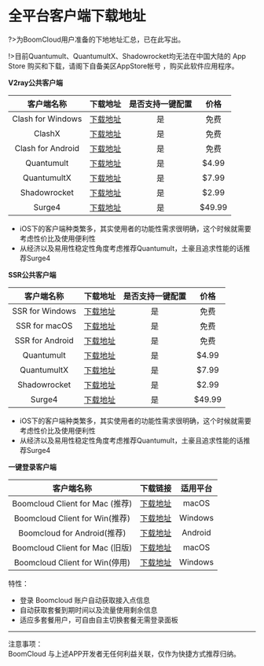 # 全平台客户端下载地址

?>为BoomCloud用户准备的下地地址汇总，已在此写出。

!>目前Quantumult、QuantumultX、Shadowrocket均无法在中国大陆的 App Store 购买和下载，请阁下自备美区AppStore帐号 ，购买此软件应用程序。  

**V2ray公共客户端**

| 客户端名称 | 下载地址 | 是否支持一键配置 | 价格 |
| :---: | :---: | :---: | :---: |
| Clash for Windows | [下载地址](https://cdn.t9c.co/download/Clash.for.Windows.Setup.0.11.1.exe) | 是 | 免费 |
| ClashX | [下载地址](https://cdn.t9c.co/download/ClashX.dmg) | 是 | 免费 |
| Clash for Android | [下载地址](https://cdn.t9c.co/download/clash2.0.18.apk) | 是 | 免费 |
| Quantumult | [下载地址](https://apps.apple.com/us/app/quantumult/id1252015438) | 是 | $4.99 |
| QuantumultX | [下载地址](https://apps.apple.com/us/app/quantumult-x/id1443988620) | 是 | $7.99 |
| Shadowrocket | [下载地址](https://apps.apple.com/us/app/shadowrocket/id932747118) | 是 | $2.99 |
| Surge4 | [下载地址](https://apps.apple.com/us/app/surge-4/id1442620678) | 是 | $49.99 |

* iOS下的客户端种类繁多，其实使用者的功能性需求很明确，这个时候就需要考虑性价比及使用便利性
* 从经济以及易用性稳定性角度考虑推荐Quantumult，土豪且追求性能的话推荐Surge4


**SSR公共客户端**

| 客户端名称 | 下载地址 | 是否支持一键配置 | 价格 |
| :---: | :---: | :---: | :---: |
| SSR for Windows | [下载地址](https://cdn.t9c.co/download/ShadowsocksR.7z) | 是 | 免费 |
| SSR for macOS | [下载地址](https://cdn.t9c.co/download/ssr-mac.dmg) | 是 | 免费 |
| SSR for Android | [下载地址](https://cdn.t9c.co/download/ssr-android.apk) | 是 | 免费 |
| Quantumult | [下载地址](https://apps.apple.com/us/app/quantumult/id1252015438) | 是 | $4.99 |
| QuantumultX | [下载地址](https://apps.apple.com/us/app/quantumult-x/id1443988620) | 是 | $7.99 |
| Shadowrocket | [下载地址](https://apps.apple.com/us/app/shadowrocket/id932747118) | 是 | $2.99 |
| Surge4 | [下载地址](https://apps.apple.com/us/app/surge-4/id1442620678) | 是 | $49.99 |

* iOS下的客户端种类繁多，其实使用者的功能性需求很明确，这个时候就需要考虑性价比及使用便利性 
* 从经济以及易用性稳定性角度考虑推荐Quantumult，土豪且追求性能的话推荐Surge4

**一键登录客户端**

| 客户端名称 | 下载链接 | 适用平台 |
| :---: | :---: | :---: |
| Boomcloud Client for Mac (推荐)| [下载地址](https://cdn.t9c.co/download/BoomCloud_0.2.0.dmg) | macOS | 
| Boomcloud Client for Win(推荐)| [下载地址](https://cdn.t9c.co/download/BoomCloud_0.2.0.exe) | Windows | 
| Boomcloud  for Android(推荐)| [下载地址](https://cdn.t9c.co/download/BoomCloud_1.2.15.apk) | Android | 
| Boomcloud Client for Mac (旧版)| [下载地址](https://cdn.t9c.co/download/BoomCloud_v3.0.dmg) | macOS | 
| Boomcloud Client for Win(停用)| [下载地址](https://cdn.t9c.co/download/BoomCloud_1.0.2.zip) | Windows | 

特性：  
* 登录 Boomcloud 账户自动获取接入点信息
* 自动获取套餐到期时间以及流量使用剩余信息 
* 适应多套餐用户，可自由自主切换套餐无需登录面板   
---
注意事项：  
BoomCloud 与上述APP开发者无任何利益关联，仅作为快捷方式推荐归纳。



